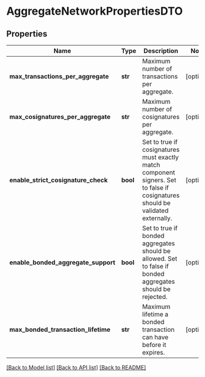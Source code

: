 # AggregateNetworkPropertiesDTO

## Properties
Name | Type | Description | Notes
------------ | ------------- | ------------- | -------------
**max_transactions_per_aggregate** | **str** | Maximum number of transactions per aggregate. | [optional] 
**max_cosignatures_per_aggregate** | **str** | Maximum number of cosignatures per aggregate. | [optional] 
**enable_strict_cosignature_check** | **bool** | Set to true if cosignatures must exactly match component signers. Set to false if cosignatures should be validated externally. | [optional] 
**enable_bonded_aggregate_support** | **bool** | Set to true if bonded aggregates should be allowed. Set to false if bonded aggregates should be rejected. | [optional] 
**max_bonded_transaction_lifetime** | **str** | Maximum lifetime a bonded transaction can have before it expires. | [optional] 

[[Back to Model list]](../README.md#documentation-for-models) [[Back to API list]](../README.md#documentation-for-api-endpoints) [[Back to README]](../README.md)


